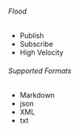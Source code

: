 ###### Flood

- Publish
- Subscribe
- High Velocity

###### Supported Formats

- Markdown
- json
- XML
- txt
